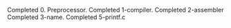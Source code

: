 Completed 0. Preprocessor.
Completed 1-compiler.
Completed 2-assembler
Completed 3-name.
Completed 5-printf.c
